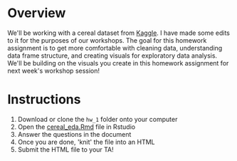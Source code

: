 # Overview

We'll be working with a cereal dataset from [Kaggle](https://www.kaggle.com/datasets/crawford/80-cereals). I have made some edits to it for the purposes of our workshops. The goal for this homework assignment is to get more comfortable with cleaning data, understanding data frame structure, and creating visuals for exploratory data analysis. We'll be building on the visuals you create in this homework assignment for next week's workshop session!

# Instructions
1. Download or clone the `hw_1` folder onto your computer
2. Open the [cereal_eda.Rmd](cereal_eda.Rmd) file in Rstudio
3. Answer the questions in the document
4. Once you are done, 'knit' the file into an HTML
5. Submit the HTML file to your TA!